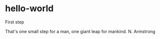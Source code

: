 # hello-world
First step

That's one small step for a man, one giant leap for mankind. 
N. Armstrong
